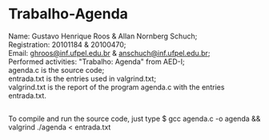 # Trabalho-Agenda
Name: Gustavo Henrique Roos & Allan Nornberg Schuch;<br>
Registration: 20101184 & 20100470;<br>
Email: ghroos@inf.ufpel.edu.br & anschuch@inf.ufpel.edu.br;<br>
Performed activities: "Trabalho: Agenda" from AED-I;<br>
agenda.c is the source code;<br>
entrada.txt is the entries used in valgrind.txt;<br>
valgrind.txt is the report of the program agenda.c with the entries entrada.txt.<br>
##
To compile and run the source code, just type $ gcc agenda.c -o agenda && valgrind ./agenda < entrada.txt<br>